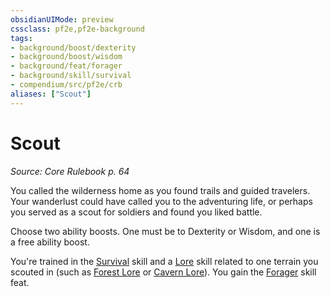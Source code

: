 ```yaml
---
obsidianUIMode: preview
cssclass: pf2e,pf2e-background
tags:
- background/boost/dexterity
- background/boost/wisdom
- background/feat/forager
- background/skill/survival
- compendium/src/pf2e/crb
aliases: ["Scout"]
---
```

# Scout
*Source: Core Rulebook p. 64*  

You called the wilderness home as you found trails and guided travelers. Your wanderlust could have called you to the adventuring life, or perhaps you served as a scout for soldiers and found you liked battle.

Choose two ability boosts. One must be to Dexterity or Wisdom, and one is a free ability boost.

You're trained in the [Survival](../../skills.md#Survival) skill and a [Lore](../../skills.md#Lore) skill related to one terrain you scouted in (such as [Forest Lore](../../skills.md#Lore) or [Cavern Lore](../../skills.md#Lore)). You gain the [Forager](../../feats/forager.md) skill feat.